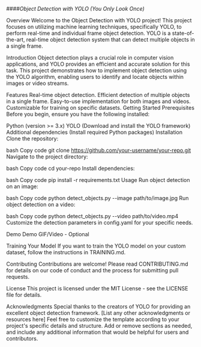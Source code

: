 ###*#Object Detection with YOLO (You Only Look Once)*


Overview
Welcome to the Object Detection with YOLO project! This project focuses on utilizing machine learning techniques, specifically YOLO, to perform real-time and individual frame object detection. YOLO is a state-of-the-art, real-time object detection system that can detect multiple objects in a single frame.

Introduction
Object detection plays a crucial role in computer vision applications, and YOLO provides an efficient and accurate solution for this task. This project demonstrates how to implement object detection using the YOLO algorithm, enabling users to identify and locate objects within images or video streams.

Features
Real-time object detection.
Efficient detection of multiple objects in a single frame.
Easy-to-use implementation for both images and videos.
Customizable for training on specific datasets.
Getting Started
Prerequisites
Before you begin, ensure you have the following installed:

Python (version >= 3.x)
YOLO (Download and install the YOLO framework)
Additional dependencies (Install required Python packages)
Installation
Clone the repository:

bash
Copy code
git clone https://github.com/your-username/your-repo.git
Navigate to the project directory:

bash
Copy code
cd your-repo
Install dependencies:

bash
Copy code
pip install -r requirements.txt
Usage
Run object detection on an image:

bash
Copy code
python detect_objects.py --image path/to/image.jpg
Run object detection on a video:

bash
Copy code
python detect_objects.py --video path/to/video.mp4
Customize the detection parameters in config.yaml for your specific needs.

Demo
Demo GIF/Video - Optional

Training Your Model
If you want to train the YOLO model on your custom dataset, follow the instructions in TRAINING.md.

Contributing
Contributions are welcome! Please read CONTRIBUTING.md for details on our code of conduct and the process for submitting pull requests.

License
This project is licensed under the MIT License - see the LICENSE file for details.

Acknowledgments
Special thanks to the creators of YOLO for providing an excellent object detection framework.
[List any other acknowledgments or resources here]
Feel free to customize the template according to your project's specific details and structure. Add or remove sections as needed, and include any additional information that would be helpful for users and contributors. 
